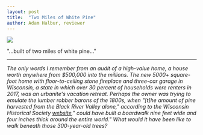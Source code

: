```yaml
---
layout: post
title:  "Two Miles of White Pine"
author: Adam Halbur, reviewer
---
```


![](https://c1.staticflickr.com/5/4859/33141050958_e70daf51ee_b.jpg)

"...built of two miles of white pine..."  

---------------------------

*The only words I remember from an audit of a high-value home, a house worth anywhere from $500,000 into the millions. The new 5000+ square-foot home with floor-to-ceiling stone fireplace and three-car garage in Wisconsin, a state in which over 30 percent of households were renters in 2017, was an urbanite's vacation retreat. Perhaps the owner was trying to emulate the lumber robber barons of the 1800s, when "[t]he amount of pine harvested from the Black River Valley alone," according to the Wisconsin Historical Society [website][website-link]," could have built a boardwalk nine feet wide and four inches thick around the entire world." What would it have been like to walk beneath those 300-year-old trees?*

[website-link]: https://www.wisconsinhistory.org/Records/Article/CS409
